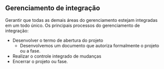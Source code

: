 ## Gerenciamento de integração
Gerantir que todas as demais áreas do gerenciamento estejam integradas em um todo único.
Os principais processos do gerenciamento de integração:
- Desenvolver o termo de abertura do projeto
	- Desenvolvemos um documento que autoriza formalmente o projeto ou a fase.
- Realizar o controle integrado de mudanças
- Encerrar o projeto ou fase.
<!--stackedit_data:
eyJoaXN0b3J5IjpbMTQ2NjM5MjE5NSw3MzA5OTgxMTZdfQ==
-->